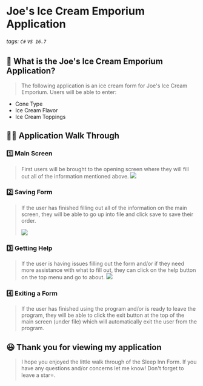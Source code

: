 # Joe's Ice Cream Emporium Application

###### tags: `C#` `VS 16.7`


## 📝 What is the Joe's Ice Cream Emporium Application?
> The following application is an ice cream form for Joe's Ice Cream Emporium. Users will be able to enter: 
-  Cone Type
-  Ice Cream Flavor
-  Ice Cream Toppings

## 👩‍🏫 Application Walk Through
### 1️⃣ Main Screen ###
> First users will be brought to the opening screen where they will fill out all of the information mentioned above. 
![](https://i.imgur.com/9B4tkao.png)


### 2️⃣ Saving Form ###
> If the user has finished filling out all of the information on the main screen, they will be able to go up into file and click save to save their order.
> 
>![](https://i.imgur.com/vVCgei9.png)


### 3️⃣ Getting Help ###
> If the user is having issues filling out the form and/or if they need more assistance with what to fill out, they can click on the help button on the top menu and go to about.
> ![](https://i.imgur.com/GtbUGv3.png)


### 4️⃣ Exiting a Form ###
> If the user has finished using the program and/or is ready to leave the program, they will be able to click the exit button at the top of the main screen (under file) which will automatically exit the user from the program.

## 😃 Thank you for viewing my application ##
> I hope you enjoyed the little walk through of the Sleep Inn Form. If you have any questions and/or concerns let me know! Don't forget to leave a star⭐️.

